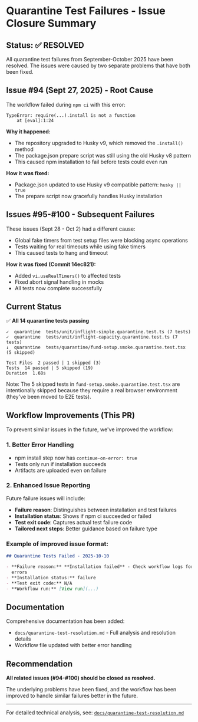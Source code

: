 # Quarantine Test Failures - Issue Closure Summary

## Status: ✅ RESOLVED

All quarantine test failures from September-October 2025 have been resolved. The
issues were caused by two separate problems that have both been fixed.

## Issue #94 (Sept 27, 2025) - Root Cause

The workflow failed during `npm ci` with this error:

```
TypeError: require(...).install is not a function
    at [eval]:1:24
```

**Why it happened:**

- The repository upgraded to Husky v9, which removed the `.install()` method
- The package.json prepare script was still using the old Husky v8 pattern
- This caused npm installation to fail before tests could even run

**How it was fixed:**

- Package.json updated to use Husky v9 compatible pattern: `husky || true`
- The prepare script now gracefully handles Husky installation

## Issues #95-#100 - Subsequent Failures

These issues (Sept 28 - Oct 2) had a different cause:

- Global fake timers from test setup files were blocking async operations
- Tests waiting for real timeouts while using fake timers
- This caused tests to hang and timeout

**How it was fixed (Commit 14ec821):**

- Added `vi.useRealTimers()` to affected tests
- Fixed abort signal handling in mocks
- All tests now complete successfully

## Current Status

✅ **All 14 quarantine tests passing**

```
✓  quarantine  tests/unit/inflight-simple.quarantine.test.ts (7 tests)
✓  quarantine  tests/unit/inflight-capacity.quarantine.test.ts (7 tests)
↓  quarantine  tests/quarantine/fund-setup.smoke.quarantine.test.tsx (5 skipped)

Test Files  2 passed | 1 skipped (3)
Tests  14 passed | 5 skipped (19)
Duration  1.68s
```

Note: The 5 skipped tests in `fund-setup.smoke.quarantine.test.tsx` are
intentionally skipped because they require a real browser environment (they've
been moved to E2E tests).

## Workflow Improvements (This PR)

To prevent similar issues in the future, we've improved the workflow:

### 1. Better Error Handling

- npm install step now has `continue-on-error: true`
- Tests only run if installation succeeds
- Artifacts are uploaded even on failure

### 2. Enhanced Issue Reporting

Future failure issues will include:

- **Failure reason**: Distinguishes between installation and test failures
- **Installation status**: Shows if npm ci succeeded or failed
- **Test exit code**: Captures actual test failure code
- **Tailored next steps**: Better guidance based on failure type

### Example of improved issue format:

```markdown
## Quarantine Tests Failed - 2025-10-10

- **Failure reason:** **Installation failed** - Check workflow logs for npm ci
  errors
- **Installation status:** failure
- **Test exit code:** N/A
- **Workflow run:** [View run](...)
```

## Documentation

Comprehensive documentation has been added:

- `docs/quarantine-test-resolution.md` - Full analysis and resolution details
- Workflow file updated with better error handling

## Recommendation

**All related issues (#94-#100) should be closed as resolved.**

The underlying problems have been fixed, and the workflow has been improved to
handle similar failures better in the future.

---

For detailed technical analysis, see:
[`docs/quarantine-test-resolution.md`](../docs/quarantine-test-resolution.md)
